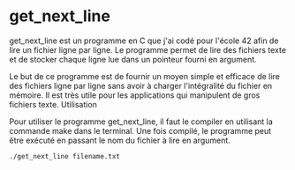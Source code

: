 # get_next_line

get_next_line est un programme en C que j'ai codé pour l'école 42 afin de lire un fichier ligne par ligne. Le programme permet de lire des fichiers texte et de stocker chaque ligne lue dans un pointeur fourni en argument.

Le but de ce programme est de fournir un moyen simple et efficace de lire des fichiers ligne par ligne sans avoir à charger l'intégralité du fichier en mémoire. Il est très utile pour les applications qui manipulent de gros fichiers texte.
Utilisation

Pour utiliser le programme get_next_line, il faut le compiler en utilisant la commande make dans le terminal. Une fois compilé, le programme peut être exécuté en passant le nom du fichier à lire en argument.

```bash
./get_next_line filename.txt
```


